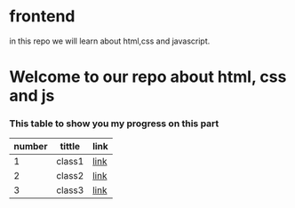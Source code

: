 # frontend
in this repo we will learn about html,css and javascript.

# Welcome to our repo about html, css and js

### This table to show you my progress on this part

| number | tittle | link |
| - | - | - |
| 1 | class1 | [link](./classes/class1.md) |
| 2 | class2 | [link](./classes/class2.md) |
| 3 | class3 | [link](./classes/class3.md) |